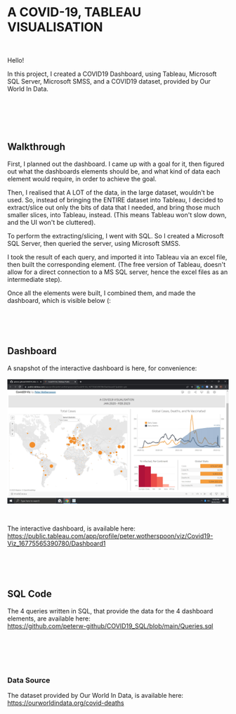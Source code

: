 # A COVID-19, TABLEAU VISUALISATION

<br>

Hello!

In this project, I created a COVID19 Dashboard, using Tableau, Microsoft SQL Server, Microsoft SMSS, and a COVID19 dataset, provided by Our World In Data.

<br>
<br>
<br>
<br>

## Walkthrough

First, I planned out the dashboard. I came up with a goal for it, then figured out what the dashboards elements should be, and what kind of data each element 
would require, in order to achieve the goal.

Then, I realised that A LOT of the data, in the large dataset, wouldn't be used. So, instead of bringing the ENTIRE dataset into Tableau, I decided to extract/slice out only the bits of data that I needed, and bring those much smaller slices, into Tableau, instead. (This means Tableau won't slow down, and the UI won't be cluttered).

To perform the extracting/slicing, I went with SQL. So I created a Microsoft SQL Server, then queried the server, using Microsoft SMSS.

I took the result of each query, and imported it into Tableau via an excel file, then built the corresponding element. (The free version of Tableau, doesn't allow 
for a direct connection to a MS SQL server, hence the excel files as an intermediate step).

Once all the elements were built, I combined them, and made the dashboard, which is visible below (:


<br>
<br>
<br>


## Dashboard

A snapshot of the interactive dashboard is here, for convenience: <br><br>
![Image Of Interactive Dashboard](https://github.com/peterw-github/COVID19_SQL/blob/main/Images/COVID19-Viz.JPG)

<br>

The interactive dashboard, is available here: <br>
https://public.tableau.com/app/profile/peter.wotherspoon/viz/Covid19-Viz_16775565390780/Dashboard1



<br>
<br>
<br>


## SQL Code

The 4 queries written in SQL, that provide the data for the 4 dashboard elements, are available here: <br>
https://github.com/peterw-github/COVID19_SQL/blob/main/Queries.sql



<br>
<br>
<br>
<br>

### Data Source

The dataset provided by Our World In Data, is available here: <br>
https://ourworldindata.org/covid-deaths
